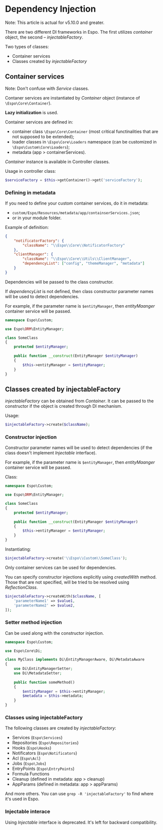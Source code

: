 # Dependency Injection

Note: This article is actual for v5.10.0 and greater.

There are two different DI frameworks in Espo. The first utilizes *container* object, the second – *injectableFactory*.

Two types of classes:

* Container services
* Classes created by *injectableFactory*

## Container services

Note: Don't confuse with *Service* classes.

Contaner services are instantiated by *Container* object (instance of `\Espo\Core\Container`).

**Lazy initialization** is used.

Container services are defined in:

* container class `\Espo\Core\Container` (most critical functinalities that are not supposed to be extended);
* loader classes in `\Espo\Core\Loaders` namespace (can be customized in `\Espo\Custom\Core\Loaders`);
* metadata (app > containerServices).

*Container* instance is available in Controller classes.

Usage in controller class:

```php
$serviceFactory = $this->getContainer()->get('serviceFactory');
```

### Defining in metadata

If you need to define your custom container services, do it in metadata:

* `custom/Espo/Resources/metadata/app/containserServices.json`;
* or in your module folder.

Example of definition:

```json
{
    "notificatorFactory": {
        "className": "\\Espo\\Core\\NotificatorFactory"
    },
    "clientManager": {
        "className": "\\Espo\\Core\\Utils\\ClientManager",
        "dependencyList": ["config", "themeManager", "metadata"]
    }
}
```

Dependencies will be passed to the class constructor.

If *dependencyList* is not defined, then class constructor parameter names will be used to detect dependencies. 

For example, if the parameter name is `$entityManager`, then *entityMaanger* container service will be passed.

```php
namespace Espo\Custom;

use Espo\ORM\EntityManager;

class SomeClass
{
    protected $entityManager;
    
    public function __construct(EntityManager $entityManager)
    {
        $this->entityManager = $entityManager;
    }
}
```

## Classes created by injectableFactory

*injectableFactory* can be obtained from *Container*. It can be passed to the constructor if the object is created through DI mechanism.

Usage:

```php
$injectableFactory->create($className);
```

### Constructor injection

Constructor parameter names will be used to detect dependencies (if the class doesn't implement *Injectable* interface).

For example, if the parameter name is `$entityManager`, then *entityMaanger* container service will be passed.

Class:

```php
namespace Espo\Custom;

use Espo\ORM\EntityManager;

class SomeClass
{
    protected $entityManager;
    
    public function __construct(EntityManager $entityManager)
    {
        $this->entityManager = $entityManager;
    }
}
```

Instantiating:

```php
$injectableFactory->create('\\Espo\\Custom\\SomeClass');
```
Only container services can be used for dependencies.

You can specify constructor injections explicitly using *createdWith* method. Those that are not specified, will be tried to be resolved using *ReflectionClass*.

```php
$injectableFactory->createWith($className, [
    'parameterName1' => $value1,
    'parameterName2' => $value2,
]);
```

### Setter method injection

Can be used along with the constructor injection.

```php
namespace Espo\Custom;

use Espo\Core\Di;

class MyClass implements Di\EntityManagerAware, Di\MetadataAware
{
    use Di\EntityManagerSetter;
    use Di\MetadataSetter;
    
    public function someMethod()
    {
        $entityManager = $this->entityManager;
        $metadata = $this->metadata;
    }
}
```

### Classes using injectableFactory

The following classes are created by *injectableFactory*:

* Services (`Espo\Services`)
* Repositories (`Espo\Repositories`)
* Hooks (`Espo\Hooks`)
* Notificators (`Espo\Notificators`)
* Acl (`Espo\Acl`)
* Jobs (`Espo\Jobs`)
* EntryPoints (`Espo\EntryPoints`)
* Formula Functions
* Cleanup (defined in metadata: app > cleanup)
* AppParams (defined in metadata: app > appParams)

And more others. You can use `grep -R 'injectableFactory'` to find where it's used in Espo.

### Injectable interace

Using *Injectable* interface is deprecated. It's left for backward compatibility.

